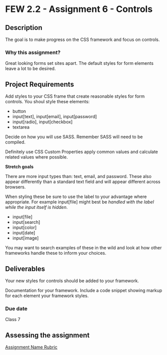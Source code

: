 # FEW 2.2 - Assignment 6 - Controls 

## Description 

The goal is to make progress on the CSS framework and focus on controls. 

### Why this assignment?

Great looking forms set sites apart. The default styles for form elements leave a lot to be desired. 

## Project Requirements

Add styles to your CSS frame that create reasonable styles for form controls. You shoul style these elements: 

- button
- input[text], input[email], input[password]
- input[radio], input[checkbox]
- textarea

Decide on how you will use SASS. Remember SASS will need to be compiled. 

Definitely use CSS Custom Properties apply common values and calculate related values where possible. 

**Stretch goals**

There are more input types than: text, email, and password. These also appear differently than a standard text field and will appear different across browsers. 

When styling these be sure to use the label to your advantage where appropriate. For example input[file] might best be _handled with the label while the input itself is hidden_.

- input[file]
- input[search]
- input[color]
- input[date]
- input[image]

You may want to search examples of these in the wild and look at how other frameworks handle these to inform your choices. 

## Deliverables

Your new styles for controls should be added to your framework. 

Documentation for your framework. Include a code snippet showing markup for each element your framework styles. 

### Due date

Class 7

## Assessing the assignment

[Assignment Name Rubric](./assignment-06-controls-rubric.md)


